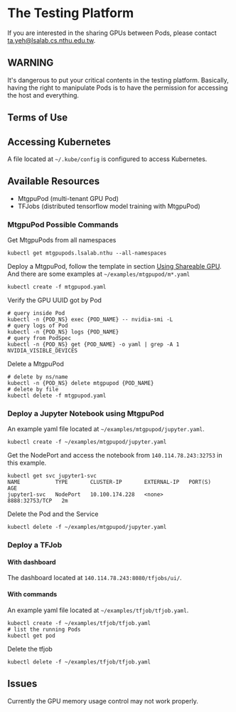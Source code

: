 # The Testing Platform
If you are interested in the sharing GPUs between Pods, please contact ta.yeh@lsalab.cs.nthu.edu.tw.

## WARNING
It's dangerous to put your critical contents in the testing platform. Basically, having the right to manipulate Pods is to have the permission for accessing the host and everything.

## Terms of Use


## Accessing Kubernetes
A file located at ```~/.kube/config``` is configured to access Kubernetes.

## Available Resources
* MtgpuPod (multi-tenant GPU Pod)
* TFJobs (distributed tensorflow model training with MtgpuPod)

### MtgpuPod Possible Commands
Get MtgpuPods from all namespaces
```
kubectl get mtgpupods.lsalab.nthu --all-namespaces
```
Deploy a MtgpuPod, follow the template in section [Using Shareable GPU](README.md#using-shareable-gpu). And there are some examples at ```~/examples/mtgpupod/m*.yaml```
```
kubectl create -f mtgpupod.yaml
```
Verify the GPU UUID got by Pod
```
# query inside Pod
kubectl -n {POD_NS} exec {POD_NAME} -- nvidia-smi -L
# query logs of Pod
kubectl -n {POD_NS} logs {POD_NAME}
# query from PodSpec
kubectl -n {POD_NS} get {POD_NAME} -o yaml | grep -A 1 NVIDIA_VISIBLE_DEVICES
```
Delete a MtgpuPod
```
# delete by ns/name
kubectl -n {POD_NS} delete mtgpupod {POD_NAME}
# delete by file
kubectl delete -f mtgpupod.yaml
```

### Deploy a Jupyter Notebook using MtgpuPod
An example yaml file located at ```~/examples/mtgpupod/jupyter.yaml```.
```
kubectl create -f ~/examples/mtgpupod/jupyter.yaml
```
Get the NodePort and access the notebook from ```140.114.78.243:32753``` in this example.
```
kubectl get svc jupyter1-svc
NAME           TYPE       CLUSTER-IP       EXTERNAL-IP   PORT(S)          AGE
jupyter1-svc   NodePort   10.100.174.228   <none>        8888:32753/TCP   2m
```
Delete the Pod and the Service
```
kubectl delete -f ~/examples/mtgpupod/jupyter.yaml
```

### Deploy a TFJob
#### With dashboard
The dashboard located at ```140.114.78.243:8080/tfjobs/ui/```.
#### With commands
An example yaml file located at ```~/examples/tfjob/tfjob.yaml```.
```
kubectl create -f ~/examples/tfjob/tfjob.yaml
# list the running Pods
kubectl get pod
```
Delete the tfjob
```
kubectl delete -f ~/examples/tfjob/tfjob.yaml
```

## Issues
Currently the GPU memory usage control may not work properly.
